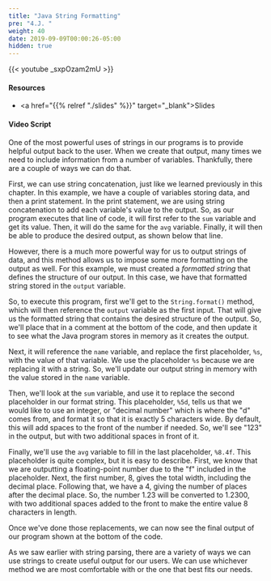 ```yaml
---
title: "Java String Formatting"
pre: "4.J. "
weight: 40
date: 2019-09-09T00:00:26-05:00
hidden: true
---
```


{{< youtube _sxpOzam2mU >}}

#### Resources

* <a href="{{% relref "./slides" %}}" target="_blank">Slides</a>

#### Video Script

One of the most powerful uses of strings in our programs is to provide helpful output back to the user. When we create that output, many times we need to include information from a number of variables. Thankfully, there are a couple of ways we can do that.

First, we can use string concatenation, just like we learned previously in this chapter. In this example, we have a couple of variables storing data, and then a print statement. In the print statement, we are using string concatenation to add each variable's value to the output. So, as our program executes that line of code, it will first refer to the `sum` variable and get its value. Then, it will do the same for the `avg` variable. Finally, it will then be able to produce the desired output, as shown below that line.

However, there is a much more powerful way for us to output strings of data, and this method allows us to impose some more formatting on the output as well. For this example, we must created a _formatted string_ that defines the structure of our output. In this case, we have that formatted string stored in the `output` variable.

So, to execute this program, first we'll get to the `String.format()` method, which will then reference the `output` variable as the first input. That will give us the formatted string that contains the desired structure of the output. So, we'll place that in a comment at the bottom of the code, and then update it to see what the Java program stores in memory as it creates the output.

Next, it will reference the `name` variable, and replace the first placeholder, `%s`, with the value of that variable. We use the placeholder `%s` because we are replacing it with a string. So, we'll update our output string in memory with the value stored in the `name` variable.

Then, we'll look at the `sum` variable, and use it to replace the second placeholder in our format string. This placeholder, `%5d`, tells us that we would like to use an integer, or "decimal number" which is where the "d" comes from, and format it so that it is exactly 5 characters wide. By default, this will add spaces to the front of the number if needed. So, we'll see "123" in the output, but with two additional spaces in front of it.

Finally, we'll use the `avg` variable to fill in the last placeholder, `%8.4f`. This placeholder is quite complex, but it is easy to describe. First, we know that we are outputting a floating-point number due to the "f" included in the placeholder. Next, the first number, 8, gives the total width, including the decimal place. Following that, we have a 4, giving the number of places after the decimal place. So, the number 1.23 will be converted to 1.2300, with two additional spaces added to the front to make the entire value 8 characters in length.

Once we've done those replacements, we can now see the final output of our program shown at the bottom of the code.

As we saw earlier with string parsing, there are a variety of ways we can use strings to create useful output for our users. We can use whichever method we are most comfortable with or the one that best fits our needs.
